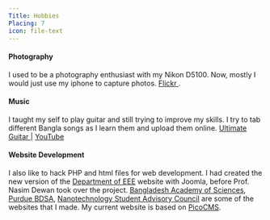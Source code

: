 ```yaml
---
Title: Hobbies
Placing: 7
icon: file-text
---
```


#### Photography
I used to be a photography enthusiast with my Nikon D5100. Now, mostly I would just use my iphone to capture photos. [Flickr <i class="fa fa-flickr"></i>](https://www.flickr.com/photos/50626594@N00). 

#### Music
I taught my self to play guitar and still trying to improve my skills. I try to tab different Bangla songs as I learn them and upload them online. [Ultimate Guitar <i class="fa fa-music"></i>](https://www.ultimate-guitar.com/u/sajidmc) | [YouTube <i class="fa fa-youtube"></i>](https://www.youtube.com/user/barbaricattax)

#### Website Development
I also like to hack PHP and html files for web development. I had created the new version of the [Department of EEE](http://eee.buet.ac.bd) website with Joomla, before Prof. Nasim Dewan took over the project. [Bangladesh Academy of Sciences](http://www.bas.org.bd/credits), [Purdue BDSA](http://www.bdsapurdue.org), [Nanotechnology Student Advisory Council](https://engineering.purdue.edu/NSAC) are some of the websites that I made. My current website is based on [PicoCMS](http://picocms.org/).